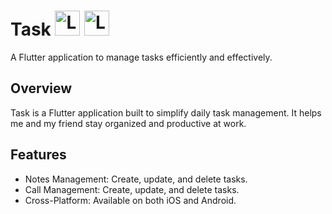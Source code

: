 # Task  <img src="https://img.icons8.com/badges/512/flutter.png" alt="Logo do Flutter " width="40" height="40" />  <img src="https://img.icons8.com/ios7/600/FFFFFF/dart-language.png" alt="Logo do Flutter " width="40" height="40" />     

A Flutter application to manage tasks efficiently and effectively. 

## Overview

Task is a Flutter application built to simplify daily task management. It helps me and my friend stay organized and productive at work.


## Features

- Notes Management: Create, update, and delete tasks.
- Call Management: Create, update, and delete tasks.
- Cross-Platform: Available on both iOS and Android.
